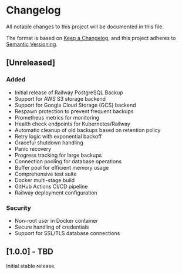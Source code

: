 # Changelog

All notable changes to this project will be documented in this file.

The format is based on [Keep a Changelog](https://keepachangelog.com/en/1.0.0/),
and this project adheres to [Semantic Versioning](https://semver.org/spec/v2.0.0.html).

## [Unreleased]

### Added
- Initial release of Railway PostgreSQL Backup
- Support for AWS S3 storage backend
- Support for Google Cloud Storage (GCS) backend
- Respawn protection to prevent frequent backups
- Prometheus metrics for monitoring
- Health check endpoints for Kubernetes/Railway
- Automatic cleanup of old backups based on retention policy
- Retry logic with exponential backoff
- Graceful shutdown handling
- Panic recovery
- Progress tracking for large backups
- Connection pooling for database operations
- Buffer pool for efficient memory usage
- Comprehensive test suite
- Docker multi-stage build
- GitHub Actions CI/CD pipeline
- Railway deployment configuration

### Security
- Non-root user in Docker container
- Secure handling of credentials
- Support for SSL/TLS database connections

## [1.0.0] - TBD

Initial stable release.